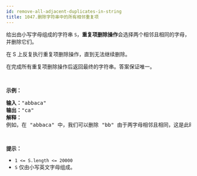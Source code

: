 ```yaml
---
id: remove-all-adjacent-duplicates-in-string
title: 1047.删除字符串中的所有相邻重复项
---
```

给出由小写字母组成的字符串 <code>S</code>，**重复项删除操作**会选择两个相邻且相同的字母，并删除它们。

在 S 上反复执行重复项删除操作，直到无法继续删除。

在完成所有重复项删除操作后返回最终的字符串。答案保证唯一。

 

**示例：**


<pre><strong>输入：</strong>&#34;abbaca&#34;<br/><strong>输出：</strong>&#34;ca&#34;<br/><strong>解释：</strong><br/>例如，在 &#34;abbaca&#34; 中，我们可以删除 &#34;bb&#34; 由于两字母相邻且相同，这是此时唯一可以执行删除操作的重复项。之后我们得到字符串 &#34;aaca&#34;，其中又只有 &#34;aa&#34; 可以执行重复项删除操作，所以最后的字符串为 &#34;ca&#34;。<br/></pre>

 

**提示：**

- <code>1 &lt;= S.length &lt;= 20000</code>
- <code>S</code> 仅由小写英文字母组成。